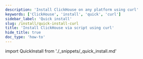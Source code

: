```yaml
---
description: 'Install ClickHouse on any platform using curl'
keywords: ['ClickHouse', 'install', 'quick', 'curl']
sidebar_label: 'Quick install'
slug: /install/quick-install-curl
title: 'Install ClickHouse via script using curl'
hide_title: true
doc_type: 'how-to'
---
```


import QuickInstall from './_snippets/_quick_install.md'

<QuickInstall/>

